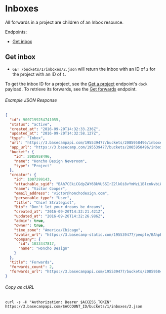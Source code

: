 Inboxes
=======

All forwards in a project are children of an Inbox resource.

Endpoints:

- [Get inbox](#get-inbox)


Get inbox
---------

* `GET /buckets/1/inboxes/2.json` will return the inbox with an ID of `2` for the project with an ID of `1`.

To get the inbox ID for a project, see the [Get a project][1] endpoint's `dock` payload. To retrieve its forwards, see the [Get forwards][2] endpoint.

###### Example JSON Response
<!-- START GET /buckets/1/inboxes/2.json -->
```json
{
  "id": 9007199254741055,
  "status": "active",
  "created_at": "2016-09-20T14:32:33.236Z",
  "updated_at": "2016-09-20T14:32:58.127Z",
  "type": "Inbox",
  "url": "https://3.basecampapi.com/195539477/buckets/2085958496/inboxes/9007199254741055.json",
  "app_url": "https://3.basecamp.com/195539477/buckets/2085958496/inboxes/9007199254741055",
  "bucket": {
    "id": 2085958496,
    "name": "Honcho Design Newsroom",
    "type": "Project"
  },
  "creator": {
    "id": 1007299143,
    "attachable_sgid": "BAh7CEkiCGdpZAY6BkVUSSIrZ2lkOi8vYmMzL1BlcnNvbi8xMDA3Mjk5MTQzP2V4cGlyZXNfaW4GOwBUSSIMcHVycG9zZQY7AFRJIg9hdHRhY2hhYmxlBjsAVEkiD2V4cGlyZXNfYXQGOwBUMA==--919d2c8b11ff403eefcab9db42dd26846d0c3102",
    "name": "Victor Cooper",
    "email_address": "victor@honchodesign.com",
    "personable_type": "User",
    "title": "Chief Strategist",
    "bio": "Don't let your dreams be dreams",
    "created_at": "2016-09-20T14:32:21.421Z",
    "updated_at": "2016-09-20T14:32:26.986Z",
    "admin": true,
    "owner": true,
    "time_zone": "America/Chicago",
    "avatar_url": "https://3.basecamp-static.com/195539477/people/BAhpBEcqCjw=--c632b967cec296b87363a697a67a87f9cc1e5b45/avatar-64-x4",
    "company": {
      "id": 1033447817,
      "name": "Honcho Design"
    }
  },
  "title": "Forwards",
  "forwards_count": 2,
  "forwards_url": "https://3.basecampapi.com/195539477/buckets/2085958496/inboxes/9007199254741055/forwards.json"
}
```
<!-- END GET /buckets/1/inboxes/2.json -->

###### Copy as cURL

``` shell
curl -s -H "Authorization: Bearer $ACCESS_TOKEN" https://3.basecampapi.com/$ACCOUNT_ID/buckets/1/inboxes/2.json
```


[1]: https://github.com/basecamp/bc3-api/blob/master/sections/projects.md#get-a-project
[2]: https://github.com/basecamp/bc3-api/blob/master/sections/forwards.md#get-forwards
